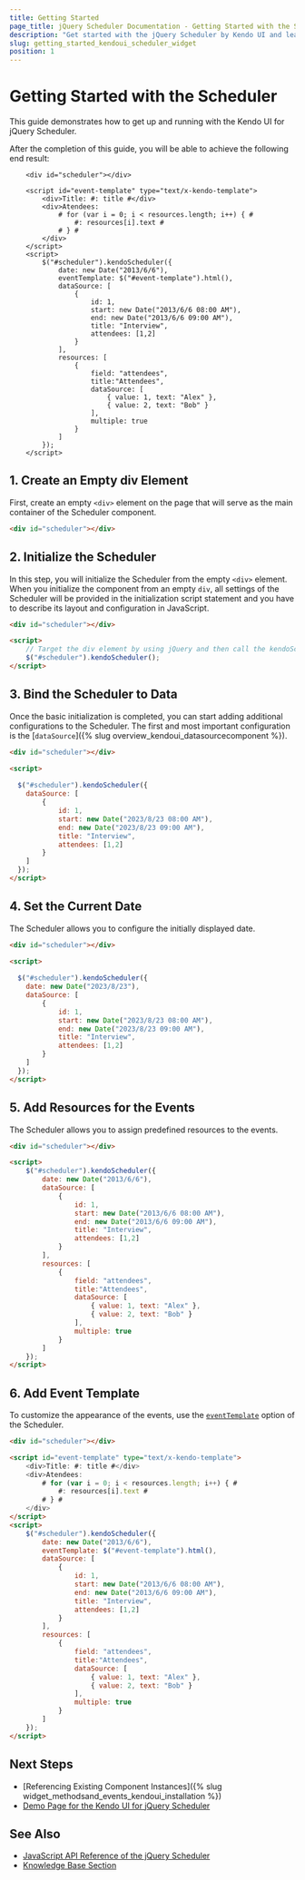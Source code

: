 ```yaml
---
title: Getting Started
page_title: jQuery Scheduler Documentation - Getting Started with the Scheduler
description: "Get started with the jQuery Scheduler by Kendo UI and learn how to create and initialize the component."
slug: getting_started_kendoui_scheduler_widget
position: 1
---
```


# Getting Started with the Scheduler

This guide demonstrates how to get up and running with the Kendo UI for jQuery Scheduler.

After the completion of this guide, you will be able to achieve the following end result:

```dojo
    <div id="scheduler"></div>

    <script id="event-template" type="text/x-kendo-template">
        <div>Title: #: title #</div>
        <div>Atendees:
            # for (var i = 0; i < resources.length; i++) { #
                #: resources[i].text #
            # } #
        </div>
    </script>
    <script>
        $("#scheduler").kendoScheduler({
            date: new Date("2013/6/6"),
            eventTemplate: $("#event-template").html(),
            dataSource: [
                {
                    id: 1,
                    start: new Date("2013/6/6 08:00 AM"),
                    end: new Date("2013/6/6 09:00 AM"),
                    title: "Interview",
                    attendees: [1,2]
                }
            ],
            resources: [
                {
                    field: "attendees",
                    title:"Attendees",
                    dataSource: [
                        { value: 1, text: "Alex" },
                        { value: 2, text: "Bob" }
                    ],
                    multiple: true
                }
            ]
        });
    </script>
```

## 1. Create an Empty div Element

First, create an empty `<div>` element on the page that will serve as the main container of the Scheduler component.

```html
<div id="scheduler"></div>
```

## 2. Initialize the Scheduler

In this step, you will initialize the Scheduler from the empty `<div>` element. When you initialize the component from an empty `div`, all settings of the Scheduler will be provided in the initialization script statement and you have to describe its layout and configuration in JavaScript.

```html
<div id="scheduler"></div>

<script>
    // Target the div element by using jQuery and then call the kendoScheduler() method.
    $("#scheduler").kendoScheduler();
</script>
```

## 3. Bind the Scheduler to Data

Once the basic initialization is completed, you can start adding additional configurations to the Scheduler. The first and most important configuration is the [`dataSource`]({% slug overview_kendoui_datasourcecomponent %}).

```html
<div id="scheduler"></div>

<script>
    
  $("#scheduler").kendoScheduler({
    dataSource: [
        {
            id: 1,
            start: new Date("2023/8/23 08:00 AM"),
            end: new Date("2023/8/23 09:00 AM"),
            title: "Interview",
            attendees: [1,2]
        }
    ]
  });
</script>
```

## 4. Set the Current Date

The Scheduler allows you to configure the initially displayed date.

```html
<div id="scheduler"></div>

<script>
    
  $("#scheduler").kendoScheduler({
    date: new Date("2023/8/23"),
    dataSource: [
        {
            id: 1,
            start: new Date("2023/8/23 08:00 AM"),
            end: new Date("2023/8/23 09:00 AM"),
            title: "Interview",
            attendees: [1,2]
        }
    ]
  });
</script>
```

## 5. Add Resources for the Events

The Scheduler allows you to assign predefined resources to the events.

```html
<div id="scheduler"></div>

<script>
    $("#scheduler").kendoScheduler({
        date: new Date("2013/6/6"),
        dataSource: [
            {
                id: 1,
                start: new Date("2013/6/6 08:00 AM"),
                end: new Date("2013/6/6 09:00 AM"),
                title: "Interview",
                attendees: [1,2]
            }
        ],
        resources: [
            {
                field: "attendees",
                title:"Attendees",
                dataSource: [
                    { value: 1, text: "Alex" },
                    { value: 2, text: "Bob" }
                ],
                multiple: true
            }
        ]
    });
</script>
```

## 6. Add Event Template

To customize the appearance of the events, use the [`eventTemplate`](/api/javascript/ui/scheduler/configuration/eventtemplate) option of the Scheduler.

```html
<div id="scheduler"></div>

<script id="event-template" type="text/x-kendo-template">
    <div>Title: #: title #</div>
    <div>Atendees:
        # for (var i = 0; i < resources.length; i++) { #
            #: resources[i].text #
        # } #
    </div>
</script>
<script>
    $("#scheduler").kendoScheduler({
        date: new Date("2013/6/6"),
        eventTemplate: $("#event-template").html(),
        dataSource: [
            {
                id: 1,
                start: new Date("2013/6/6 08:00 AM"),
                end: new Date("2013/6/6 09:00 AM"),
                title: "Interview",
                attendees: [1,2]
            }
        ],
        resources: [
            {
                field: "attendees",
                title:"Attendees",
                dataSource: [
                    { value: 1, text: "Alex" },
                    { value: 2, text: "Bob" }
                ],
                multiple: true
            }
        ]
    });
</script>
```

## Next Steps

* [Referencing Existing Component Instances]({% slug widget_methodsand_events_kendoui_installation %})
* [Demo Page for the Kendo UI for jQuery Scheduler](https://demos.telerik.com/kendo-ui/scheduler/index)

## See Also

* [JavaScript API Reference of the jQuery Scheduler](/api/javascript/ui/scheduler)
* [Knowledge Base Section](/knowledge-base)


